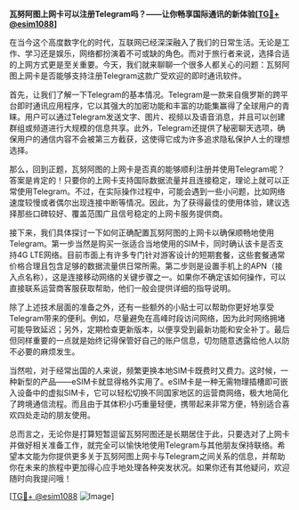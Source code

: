 **瓦努阿图上网卡可以注册Telegram吗？——让你畅享国际通讯的新体验[[TG💪+ @esim1088](https://t.me/s/esim1088)]**

在当今这个高度数字化的时代，互联网已经深深融入了我们的日常生活。无论是工作、学习还是娱乐，网络都扮演着不可或缺的角色。而对于旅行者来说，选择合适的上网方式更是至关重要。今天，我们就来聊聊一个很多人都关心的问题：瓦努阿图上网卡是否能够支持注册Telegram这款广受欢迎的即时通讯软件。

首先，让我们了解一下Telegram的基本情况。Telegram是一款来自俄罗斯的跨平台即时通讯应用程序，它以其强大的加密功能和丰富的功能集赢得了全球用户的青睐。用户可以通过Telegram发送文字、图片、视频以及语音消息，并且可以创建群组或频道进行大规模的信息共享。此外，Telegram还提供了秘密聊天选项，确保用户的通信内容不会被第三方截获，这使得它成为许多追求隐私保护人士的理想选择。

那么，回到正题，瓦努阿图的上网卡是否真的能够顺利注册并使用Telegram呢？答案是肯定的！只要你的上网卡支持国际数据流量并且连接稳定，理论上就可以正常使用Telegram。不过，在实际操作过程中，可能会遇到一些小问题，比如网络速度较慢或者偶尔出现连接中断等情况。因此，为了获得最佳的使用体验，建议选择那些口碑较好、覆盖范围广且信号稳定的上网卡服务提供商。

接下来，我们具体探讨一下如何正确配置瓦努阿图的上网卡以确保顺畅地使用Telegram。第一步当然是购买一张适合当地使用的SIM卡，同时确认该卡是否支持4G LTE网络。目前市面上有许多专门针对游客设计的短期套餐，这些套餐通常价格合理且包含足够的数据流量供日常所需。第二步则是设置手机上的APN（接入点名称），这是连接移动网络的关键步骤之一。如果你不确定该如何操作，可以直接联系运营商客服获取帮助，他们一般会提供详细的指导说明。

除了上述技术层面的准备之外，还有一些额外的小贴士可以帮助你更好地享受Telegram带来的便利。例如，尽量避免在高峰时段访问网络，因为此时网络拥堵可能导致延迟；另外，定期检查更新版本，以便享受到最新功能和安全补丁。最后但同样重要的一点就是始终记得保管好自己的账户信息，切勿随意透露给他人以防不必要的麻烦发生。

当然啦，对于经常出国的人来说，频繁更换本地SIM卡既费时又费力。这时候，一种新型的产品——eSIM卡就显得格外实用了。eSIM卡是一种无需物理插槽即可嵌入设备中的虚拟SIM卡，它可以轻松切换不同国家地区的运营商网络，极大地简化了跨境通信流程。而且由于其体积小巧重量轻便，携带起来非常方便，特别适合喜欢四处走动的朋友使用。

总而言之，无论你是打算短暂逗留瓦努阿图还是长期居住于此，只要选对了上网卡并做好相关准备工作，就完全可以愉快地使用Telegram与其他朋友保持联络。希望本文能为你提供更多关于瓦努阿图上网卡与Telegram之间关系的信息，并帮助你在未来的旅程中更加得心应手地处理各种突发状况。如果你还有其他疑问，欢迎随时向我提问哦！

[[TG💪+ @esim1088](https://t.me/s/esim1088) ![Image](https://i.postimg.cc/4NQfJmqS/Snipaste-2025-05-13-00-14-12.png)]